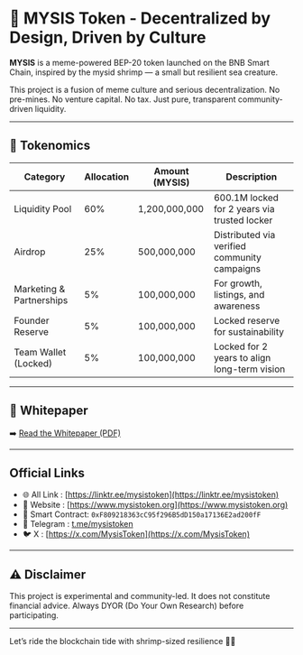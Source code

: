 # 🦐 MYSIS Token - Decentralized by Design, Driven by Culture

**MYSIS** is a meme-powered BEP-20 token launched on the BNB Smart Chain, inspired by the mysid shrimp — a small but resilient sea creature.

This project is a fusion of meme culture and serious decentralization. No pre-mines. No venture capital. No tax. Just pure, transparent community-driven liquidity.

---

## 🧬 Tokenomics

| Category                 | Allocation| Amount (MYSIS)    | Description                                         |
|--------------------------|------------|--------------------|---------------------------------------------------|
| Liquidity Pool           | 60%        | 1,200,000,000      | 600.1M locked for 2 years via trusted locker      |
| Airdrop                  | 25%        | 500,000,000        | Distributed via verified community campaigns      |
| Marketing & Partnerships | 5%         | 100,000,000        | For growth, listings, and awareness               |
| Founder Reserve          | 5%         | 100,000,000        | Locked reserve for sustainability                 |
| Team Wallet (Locked)     | 5%         | 100,000,000        | Locked for 2 years to align long-term vision      |

---

## 📜 Whitepaper  
➡️ [Read the Whitepaper (PDF)](https://github.com/deliasmysis/MysisCoin-Whitepaper/raw/main/MYSIS-Token-Whitepaper.pdf)

---

## Official Links
- 🌐 All Link : [https://linktr.ee/mysistoken](https://linktr.ee/mysistoken)
- 🔗 Website  :  [https://www.mysistoken.org](https://www.mysistoken.org)  
- 📄 Smart Contract: `0xF809218363cC95f296B5dD150a17136E2ad200fF`  
- 💬 Telegram : [t.me/mysistoken](https://t.me/mysistoken)  
- 🐦    X     : [https://x.com/MysisToken](https://x.com/MysisToken)  
---

## ⚠️ Disclaimer

This project is experimental and community-led. It does not constitute financial advice. Always DYOR (Do Your Own Research) before participating.

---

Let’s ride the blockchain tide with shrimp-sized resilience 🦐🌊
